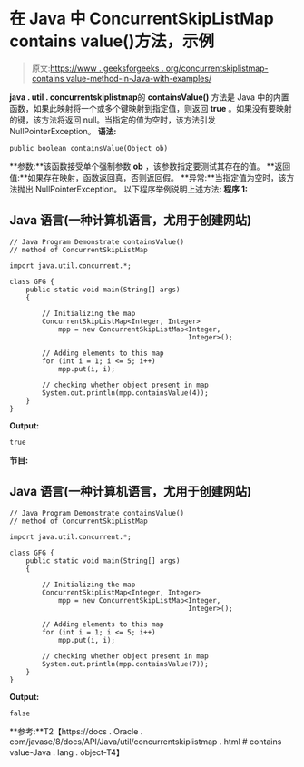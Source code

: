 # 在 Java 中 ConcurrentSkipListMap contains value()方法，示例

> 原文:[https://www . geeksforgeeks . org/concurrentskiplistmap-contains value-method-in-Java-with-examples/](https://www.geeksforgeeks.org/concurrentskiplistmap-containsvalue-method-in-java-with-examples/)

**java . util . concurrentskiplistmap**的 **containsValue()** 方法是 Java 中的内置函数，如果此映射将一个或多个键映射到指定值，则返回 **true** 。如果没有要映射的键，该方法将返回 null。当指定的值为空时，该方法引发 NullPointerException。
**语法:**

```
public boolean containsValue(Object ob)
```

**参数:**该函数接受单个强制参数 **ob** ，该参数指定要测试其存在的值。
**返回值:**如果存在映射，函数返回真，否则返回假。
**异常:**当指定值为空时，该方法抛出 NullPointerException。
以下程序举例说明上述方法:
**程序 1:**

## Java 语言(一种计算机语言，尤用于创建网站)

```
// Java Program Demonstrate containsValue()
// method of ConcurrentSkipListMap

import java.util.concurrent.*;

class GFG {
    public static void main(String[] args)
    {

        // Initializing the map
        ConcurrentSkipListMap<Integer, Integer>
            mpp = new ConcurrentSkipListMap<Integer,
                                            Integer>();

        // Adding elements to this map
        for (int i = 1; i <= 5; i++)
            mpp.put(i, i);

        // checking whether object present in map
        System.out.println(mpp.containsValue(4));
    }
}
```

**Output:** 

```
true
```

**节目:**

## Java 语言(一种计算机语言，尤用于创建网站)

```
// Java Program Demonstrate containsValue()
// method of ConcurrentSkipListMap

import java.util.concurrent.*;

class GFG {
    public static void main(String[] args)
    {

        // Initializing the map
        ConcurrentSkipListMap<Integer, Integer>
            mpp = new ConcurrentSkipListMap<Integer,
                                            Integer>();

        // Adding elements to this map
        for (int i = 1; i <= 5; i++)
            mpp.put(i, i);

        // checking whether object present in map
        System.out.println(mpp.containsValue(7));
    }
}
```

**Output:** 

```
false
```

**参考:**T2【https://docs . Oracle . com/javase/8/docs/API/Java/util/concurrentskiplistmap . html # contains value-Java . lang . object-T4】